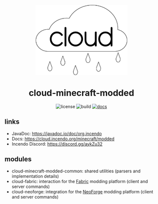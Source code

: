 <div align="center">
<img src="https://github.com/Incendo/cloud/raw/master/img/CloudNew.png" width="300px"/>
<br/>
<h1>cloud-minecraft-modded</h1>

![license](https://img.shields.io/github/license/incendo/cloud.svg)
![build](https://img.shields.io/github/actions/workflow/status/incendo/cloud-minecraft-modded/build.yml?logo=github)
[![docs](https://img.shields.io/readthedocs/incendocloud?logo=readthedocs)](https://cloud.incendo.org)
</div>

## links

- JavaDoc: https://javadoc.io/doc/org.incendo
- Docs: https://cloud.incendo.org/minecraft/modded
- Incendo Discord: https://discord.gg/aykZu32

## modules

- cloud-minecraft-modded-common: shared utilities (parsers and implementation details)
- cloud-fabric: interaction for the [Fabric](https://fabricmc.net/) modding platform (client and server commands)
- cloud-neoforge: integration for the [NeoForge](https://neoforged.net/) modding platform (client and server commands)
